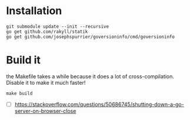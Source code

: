 # Installation
```
git submodule update --init --recursive
go get github.com/rakyll/statik
go get github.com/josephspurrier/goversioninfo/cmd/goversioninfo
```

# Build it
the Makefile takes a while because it does a lot of cross-compilation. Disable it to make it much faster!
```
make build 
```

- [ ] https://stackoverflow.com/questions/50686745/shutting-down-a-go-server-on-browser-close
